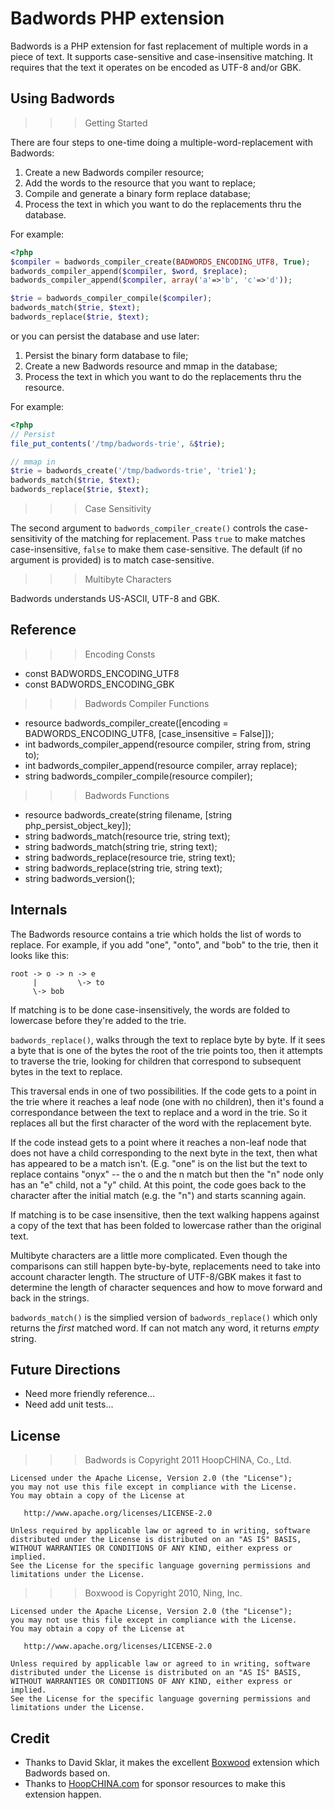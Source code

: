 Badwords PHP extension
======================

Badwords is a PHP extension for fast replacement of multiple words in a piece of text. It supports case-sensitive and case-insensitive matching. It requires that the text it operates on be encoded as UTF-8 and/or GBK.

Using Badwords
--------------

>>> Getting Started

There are four steps to one-time doing a multiple-word-replacement with Badwords:

1. Create a new Badwords compiler resource;
2. Add the words to the resource that you want to replace;
3. Compile and generate a binary form replace database;
4. Process the text in which you want to do the replacements thru the database.

For example:

```php
<?php
$compiler = badwords_compiler_create(BADWORDS_ENCODING_UTF8, True);
badwords_compiler_append($compiler, $word, $replace);
badwords_compiler_append($compiler, array('a'=>'b', 'c'=>'d'));

$trie = badwords_compiler_compile($compiler);
badwords_match($trie, $text);
badwords_replace($trie, $text);
```

or you can persist the database and use later:

1. Persist the binary form database to file;
2. Create a new Badwords resource and mmap in the database;
3. Process the text in which you want to do the replacements thru the resource.

For example:

```php
<?php
// Persist
file_put_contents('/tmp/badwords-trie', &$trie);

// mmap in
$trie = badwords_create('/tmp/badwords-trie', 'trie1');
badwords_match($trie, $text);
badwords_replace($trie, $text);
```

>>> Case Sensitivity

The second argument to `badwords_compiler_create()` controls the case-sensitivity of the matching for replacement. Pass `true` to make matches case-insensitive, `false` to make them case-sensitive. The default (if no argument is provided) is to match case-sensitive.

>>> Multibyte Characters

Badwords understands US-ASCII, UTF-8 and GBK.

Reference
---------

>>> Encoding Consts

* const BADWORDS_ENCODING_UTF8
* const BADWORDS_ENCODING_GBK

>>> Badwords Compiler Functions

* resource badwords_compiler_create([encoding = BADWORDS_ENCODING_UTF8, [case_insensitive = False]]);
* int badwords_compiler_append(resource compiler, string from, string to);
* int badwords_compiler_append(resource compiler, array replace);
* string badwords_compiler_compile(resource compiler);

>>> Badwords Functions

* resource badwords_create(string filename, [string php_persist_object_key]);
* string badwords_match(resource trie, string text);
* string badwords_match(string trie, string text);
* string badwords_replace(resource trie, string text);
* string badwords_replace(string trie, string text);
* string badwords_version();

Internals
---------

The Badwords resource contains a trie which holds the list of words to replace. For example, if you add "one", "onto", and "bob" to the trie, then it looks like this:

    root -> o -> n -> e
         |         \-> to
         \-> bob

If matching is to be done case-insensitively, the words are folded to lowercase before they're added to the trie. 

`badwords_replace()`, walks through the text to replace byte by byte. If it sees a byte that is one of the bytes the root of the trie points too, then it attempts to traverse the trie, looking for children that correspond to subsequent bytes in the text to replace. 

This traversal ends in one of two possibilities. If the code gets to a point in the trie where it reaches a leaf node (one with no children), then it's found a correspondance between the text to replace and a word in the trie. So it replaces all but the first character of the word with the replacement byte.

If the code instead gets to a point where it reaches a non-leaf node that does not have a child corresponding to the next byte in the text, then what has appeared to be a match isn't. (E.g. "one" is on the list but the text to replace contains "onyx" -- the o and the n match but then the "n" node only has an "e" child, not a "y" child. At this point, the code goes back to the character after the initial match (e.g. the "n") and starts scanning again.

If matching is to be case insensitive, then the text walking happens against a copy of the text that has been folded to lowercase rather than the original text.

Multibyte characters are a little more complicated. Even though the comparisons can still happen byte-by-byte, replacements need to take into account character length. The structure of UTF-8/GBK makes it fast to determine the length of character sequences and how to move forward and back in the strings.

`badwords_match()` is the simplied version of `badwords_replace()` which only returns the _first_ matched word. If can not match
any word, it returns _empty_ string.

Future Directions
-----------------

* Need more friendly reference...
* Need add unit tests...

License
-------

>>> Badwords is Copyright 2011 HoopCHINA, Co., Ltd.

    Licensed under the Apache License, Version 2.0 (the "License");
    you may not use this file except in compliance with the License.
    You may obtain a copy of the License at
    
       http://www.apache.org/licenses/LICENSE-2.0
    
    Unless required by applicable law or agreed to in writing, software
    distributed under the License is distributed on an "AS IS" BASIS,
    WITHOUT WARRANTIES OR CONDITIONS OF ANY KIND, either express or implied.
    See the License for the specific language governing permissions and
    limitations under the License.

>>> Boxwood is Copyright 2010, Ning, Inc.

    Licensed under the Apache License, Version 2.0 (the "License");
    you may not use this file except in compliance with the License.
    You may obtain a copy of the License at
    
       http://www.apache.org/licenses/LICENSE-2.0
    
    Unless required by applicable law or agreed to in writing, software
    distributed under the License is distributed on an "AS IS" BASIS,
    WITHOUT WARRANTIES OR CONDITIONS OF ANY KIND, either express or implied.
    See the License for the specific language governing permissions and
    limitations under the License.

Credit
------

* Thanks to David Sklar, it makes the excellent [Boxwood](https://github.com/ning/boxwood) extension which Badwords based on.
* Thanks to [HoopCHINA.com](http://www.hoopchina.com) for sponsor resources to make this extension happen.